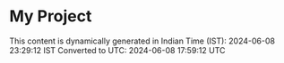 # My Project

This content is dynamically generated in Indian Time (IST): 2024-06-08 23:29:12 IST
Converted to UTC: 2024-06-08 17:59:12 UTC
